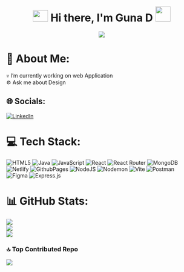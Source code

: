 <h1 align="center">
  <img height="30" width="40" src="https://raw.githubusercontent.com/blackcater/blackcater/main/images/Hi.gif" />
  Hi there, I'm Guna D
  <img src="https://media.tenor.com/LX8A69niHS8AAAAi/thumbs-up-emoji-emoji.gif" width="40" height="40" />
</h1>

<p align="center">
  <a href="https://github.com/DenverCoder1/readme-typing-svg">
    <img src="https://readme-typing-svg.demolab.com/?lines=Hi! I am ; Webdesigner%20🦾%20 👨🏻‍💻&font=Fira%20Code&center=true&width=440&height=45&color=#0B46B4FC&vCenter=true&size=22&pause=1000">
  </a>
</p>

# 💫 About Me:
💀 I’m currently working on web Application<br>
⚙️ Ask me about Design<br>

## 🌐 Socials:
[![LinkedIn](https://img.shields.io/badge/LinkedIn-%230077B5.svg?logo=linkedin&logoColor=white)](https://linkedin.com/in/gunalc)

# 💻 Tech Stack:
![HTML5](https://img.shields.io/badge/html5-%23E34F26.svg?style=for-the-badge&logo=html5&logoColor=white&height=40)
![Java](https://img.shields.io/badge/java-%23ED8B00.svg?style=for-the-badge&logo=openjdk&logoColor=white&height=40)
![JavaScript](https://img.shields.io/badge/javascript-%23323330.svg?style=for-the-badge&logo=javascript&logoColor=%23F7DF1E&height=40)
![React](https://img.shields.io/badge/react-%2320232a.svg?style=for-the-badge&logo=react&logoColor=%2361DAFB&height=40)
![React Router](https://img.shields.io/badge/React_Router-CA4245?style=for-the-badge&logo=react-router&logoColor=white&height=40)
![MongoDB](https://img.shields.io/badge/MongoDB-%234ea94b.svg?style=for-the-badge&logo=mongodb&logoColor=white&height=40)
![Netlify](https://img.shields.io/badge/netlify-%23000000.svg?style=for-the-badge&logo=netlify&logoColor=#00C7B7&height=40)
![GithubPages](https://img.shields.io/badge/github%20pages-121013?style=for-the-badge&logo=github&logoColor=white&height=40)
![NodeJS](https://img.shields.io/badge/node.js-6DA55F?style=for-the-badge&logo=node.js&logoColor=white&height=30)
![Nodemon](https://img.shields.io/badge/NODEMON-%23323330.svg?style=for-the-badge&logo=nodemon&logoColor=%BBDEAD&height=30)
![Vite](https://img.shields.io/badge/vite-%23646CFF.svg?style=for-the-badge&logo=vite&logoColor=white&height=40)
![Postman](https://img.shields.io/badge/Postman-FF6C37?style=for-the-badge&logo=postman&logoColor=white&height=40)
![Figma](https://img.shields.io/badge/figma-%23F24E1E.svg?style=for-the-badge&logo=figma&logoColor=white&height=40)
![Express.js](https://img.shields.io/badge/express.js-%23404d59.svg?style=for-the-badge&logo=express&logoColor=%2361DAFB&height=40)

# 📊 GitHub Stats:
![](https://github-readme-stats.vercel.app/api?username=guna-d&theme=dark&hide_border=false&include_all_commits=false&count_private=false)
<br />
![](https://github-readme-streak-stats.herokuapp.com/?user=guna-d&theme=dark&hide_border=false)
<br />
![](https://github-readme-stats.vercel.app/api/top-langs/?username=guna-d&theme=dark&hide_border=false&include_all_commits=false&count_private=false&layout=compact)

### 🔝 Top Contributed Repo
![](https://github-contributor-stats.vercel.app/api?username=guna-d&limit=5&theme=dark&combine_all_yearly_contributions=true)
